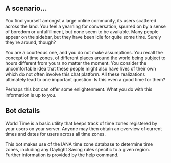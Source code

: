## A scenario...

You find yourself amongst a large online community, its users scattered across the land. You feel a yearning for conversation, spurred on by a sense of boredom or unfulfillment, but none seem to be available. Many people appear on the sidebar, but they have been idle for quite some time. Surely they're around, though?

You are a courteous one, and you do not make assumptions. You recall the concept of time zones, of different places around the world being subject to hours different from yours no matter the moment. You consider the uncomfortable idea that these people might also have lives of their own which do not often involve this chat platform. All these realizations ultimately lead to one important question: Is this even a good time for them?

Perhaps this bot can offer some enlightenment. What you do with this information is up to you.

## Bot details

World Time is a basic utility that keeps track of time zones registered by your users on your server. Anyone may then obtain an overview of current times and dates for users across all time zones.

This bot makes use of the IANA time zone database to determine time zones, including any Daylight Saving rules specific to a given region. Further information is provided by the help command.